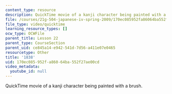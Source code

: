 ```yaml
---
content_type: resource
description: QuickTime movie of a kanji character being painted with a brush.
file: /courses/21g-504-japanese-iv-spring-2009/170ec085952fa86064ba552f27ae00cd_1838.mov
file_type: video/quicktime
learning_resource_types: []
ocw_type: OCWFile
parent_title: Lesson 22
parent_type: CourseSection
parent_uid: ce845a14-e942-541d-7d56-a411e07e0465
resourcetype: Other
title: '1838'
uid: 170ec085-952f-a860-64ba-552f27ae00cd
video_metadata:
  youtube_id: null
---
```

QuickTime movie of a kanji character being painted with a brush.